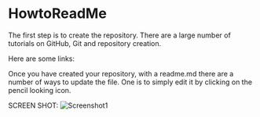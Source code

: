 # HowtoReadMe
The first step is to create the repository. There are a large number of tutorials on GitHub, Git and repository creation. 

Here are some links: 

Once you have created your repository, with a readme.md there are a number of ways to update the file.  One is to simply edit it by clicking on the pencil looking icon. 

SCREEN SHOT: 
![Screenshot1](https://github.com/cmpietro/HowToReadMe/blob/master/pics/screenshot1.png"ScreenShot1")


